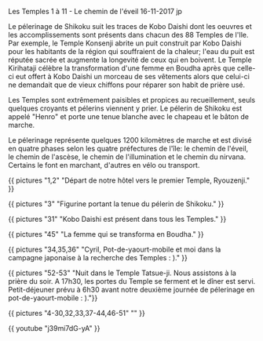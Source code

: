 Les Temples 1 à 11 - Le chemin de l'éveil
16-11-2017
jp

Le pélerinage de Shikoku suit les traces de Kobo Daishi dont les oeuvres et les accomplissements sont présents dans chacun des 88 Temples de l'Ile. Par exemple, le Temple Konsenji abrite un puit construit par Kobo Daishi pour les habitants de la région qui souffraient de la chaleur; l'eau du puit est réputée sacrée et augmente la longevité de ceux qui en boivent. Le Temple Kirihataji célèbre la transformation d'une femme en Boudha après que celle-ci eut offert à Kobo Daishi un morceau de ses vêtements alors que celui-ci ne demandait que de vieux chiffons pour réparer son habit de prière usé.

Les Temples sont extrêmement paisibles et propices au recueillement, seuls quelques croyants et pélerins viennent y prier. Le pélerin de Shikoku est appelé "Henro" et porte une tenue blanche avec le chapeau et le bâton de marche.

Le pélerinage représente quelques 1200 kilomètres de marche et est divisé en quatre phases selon les quatre préfectures de l'île: le chemin de l'éveil, le chemin de l'ascèse, le chemin de l'illumination et le chemin du nirvana. Certains le font en marchant, d'autres en vélo ou transport.

{{ pictures "1,2" "Départ de notre hôtel vers le premier Temple, Ryouzenji." }}

{{ pictures "3" "Figurine portant la tenue du pélerin de Shikoku." }}

{{ pictures "31" "Kobo Daishi est présent dans tous les Temples." }}

{{ pictures "45" "La femme qui se transforma en Boudha." }}

{{ pictures "34,35,36" "Cyril, Pot-de-yaourt-mobile et moi dans la campagne japonaise à la recherche des Temples : )." }}

{{ pictures "52-53" "Nuit dans le Temple Tatsue-ji. Nous assistons à la prière du soir. A 17h30, les portes du Temple se ferment et le dîner est servi. Petit-déjeuner prévu à 6h30 avant notre deuxième journée de pélerinage en pot-de-yaourt-mobile : )."}}

{{ pictures "4-30,32,33,37-44,46-51" "" }}

<div class="center">
  {{ youtube "j39mi7dG-yA" }}
</div>

